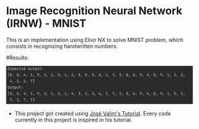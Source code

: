 # Image Recognition Neural Network (IRNW) - MNIST

 This is an implementation using Elixir NX to solve MNIST problem, which consists in recognizing handwritten numbers.

#Results:

![Result](result.png)

- This project got created using [José Valim's Tutorial](https://www.youtube.com/watch?v=fPKMmJpAGWc). Every code currently in this project is inspired in his tutorial.